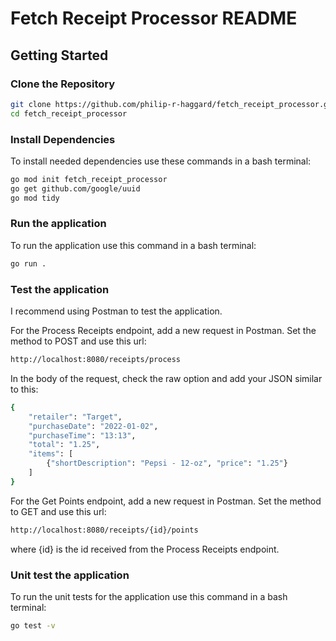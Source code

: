 # Fetch Receipt Processor README

## Getting Started

### Clone the Repository

```bash
git clone https://github.com/philip-r-haggard/fetch_receipt_processor.git
cd fetch_receipt_processor
```

### Install Dependencies

To install needed dependencies use these commands in a bash terminal:

```bash
go mod init fetch_receipt_processor
go get github.com/google/uuid
go mod tidy
```

### Run the application

To run the application use this command in a bash terminal:

```bash
go run .
```

### Test the application

I recommend using Postman to test the application.

For the Process Receipts endpoint, add a new request in Postman. Set the method to POST and use this url:

```bash
http://localhost:8080/receipts/process
```

In the body of the request, check the raw option and add your JSON similar to this:

```bash
{
    "retailer": "Target",
    "purchaseDate": "2022-01-02",
    "purchaseTime": "13:13",
    "total": "1.25",
    "items": [
        {"shortDescription": "Pepsi - 12-oz", "price": "1.25"}
    ]
}
```

For the Get Points endpoint, add a new request in Postman. Set the method to GET and use this url:

```bash
http://localhost:8080/receipts/{id}/points
```

where {id} is the id received from the Process Receipts endpoint.

### Unit test the application

To run the unit tests for the application use this command in a bash terminal:

```bash
go test -v
```